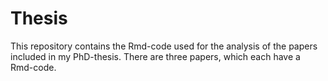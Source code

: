 # Thesis

This repository contains the Rmd-code used for the analysis of the papers included in my PhD-thesis. There are three papers, which each have a Rmd-code. 
